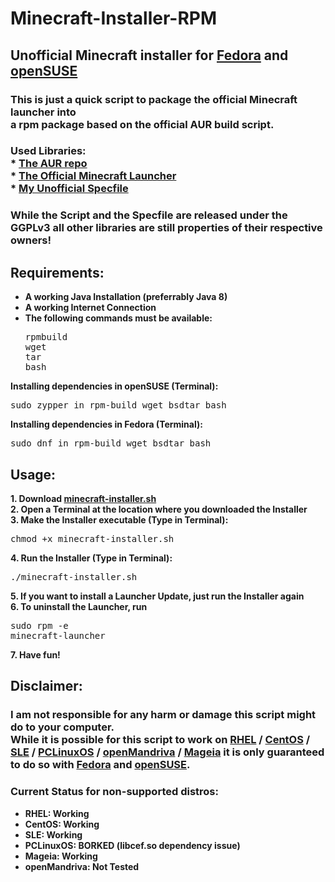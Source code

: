 # Minecraft-Installer-RPM
## Unofficial Minecraft installer for [Fedora](https://getfedora.org) and [openSUSE](https://www.opensuse.org/)
### This is just a quick script to package the official Minecraft launcher into <br> a rpm package based on the official AUR build script.
### Used Libraries:<br> * [The AUR repo](https://aur.archlinux.org/packages/minecraft-launcher)<br> * [The Official Minecraft Launcher](https://www.minecraft.net/download/alternative/)<br> * [My Unofficial Specfile](https://github.com/DarkWav/Specfile-Cloud/blob/master/minecraft-launcher.spec)

### While the Script and the Specfile are released under the GGPLv3 all other libraries are still properties of their respective owners!

## Requirements: 
* <b>A working Java Installation (preferrably Java 8)</b>
* <b>A working Internet Connection<br></b>
* <b>The following commands must be available:</b><pre>rpmbuild<br>wget<br>tar<br>bash</pre>

<b>Installing dependencies in openSUSE (Terminal):</b>
<pre>sudo zypper in rpm-build wget bsdtar bash</pre>
<b>Installing dependencies in Fedora (Terminal):</b>
<pre>sudo dnf in rpm-build wget bsdtar bash</pre>

## Usage:
<b>1. Download [minecraft-installer.sh](https://github.com/DarkWav/Minecraft-Installer-RPM/raw/master/minecraft-installer.sh)<br></b>
<b>2. Open a Terminal at the location where you downloaded the Installer<br></b>
<b>3. Make the Installer executable (Type in Terminal):</b><pre>chmod +x minecraft-installer.sh</pre>
<b>4. Run the Installer (Type in Terminal):</b><pre>./minecraft-installer.sh</pre>
<b>5. If you want to install a Launcher Update, just run the Installer again<br></b>
<b>6. To uninstall the Launcher, run </b><pre>sudo rpm -e minecraft-launcher</pre>
<b>7. Have fun!</b>

## Disclaimer:

### I am not responsible for any harm or damage this script might do to your computer.<br> While it is possible for this script to work on [RHEL](https://www.redhat.com/en/technologies/linux-platforms/enterprise-linux) / [CentOS](https://centos.org) / [SLE](https://www.suse.com/products/desktop) / [PCLinuxOS](https://www.pclinuxos.com/) / [openMandriva](https://www.openmandriva.org) / [Mageia](https://www.mageia.org) it is only guaranteed to do so with [Fedora](https://getfedora.org) and [openSUSE](https://www.opensuse.org).

### Current Status for non-supported distros:
* <b>RHEL: Working</b>
* <b>CentOS: Working</b>
* <b>SLE: Working</b>
* <b>PCLinuxOS: BORKED (libcef.so dependency issue)</b>
* <b>Mageia: Working</b>
* <b>openMandriva: Not Tested</b>
